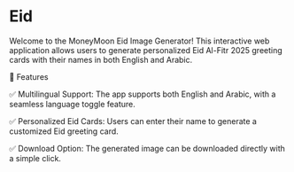 # Eid

Welcome to the MoneyMoon Eid Image Generator! This interactive web application allows users to generate personalized Eid Al-Fitr 2025 greeting cards with their names in both English and Arabic.


🌟 Features

✅ Multilingual Support: The app supports both English and Arabic, with a seamless language toggle feature.

✅ Personalized Eid Cards: Users can enter their name to generate a customized Eid greeting card.

✅ Download Option: The generated image can be downloaded directly with a simple click.
